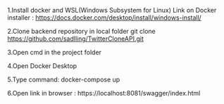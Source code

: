 1.Install docker and WSL(Windows Subsystem for Linux)
Link on Docker installer : https://docs.docker.com/desktop/install/windows-install/

2.Clone backend repository in local folder
git clone https://github.com/sadlling/TwitterCloneAPI.git

3.Open cmd in the project folder

4.Open Docker Desktop

5.Type command: docker-compose up

6.Open link in browser : https://localhost:8081/swagger/index.html
